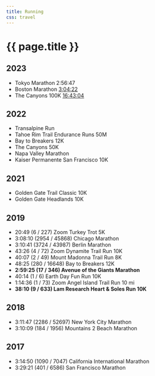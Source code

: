 ```yaml
---
title: Running
css: travel
---
```


# {{ page.title }}

## 2023

- Tokyo Marathon 2:56:47
- Boston Marathon [3:04:22](https://results.baa.org/2023/?content=detail&fpid=search&pid=search&idp=9TGHS6FF17C946&lang=EN_CAP&event=R&event_main_group=runner&pidp=start&search%5Bstart_no%5D=7352&search_event=R)
- The Canyons 100K [16:43:04](https://utmb.world/utmb-index/races/3753.thecanyonsendurancerunsbyutmb-100km.2023?page=10)

## 2022

- Transalpine Run
- Tahoe Rim Trail Endurance Runs 50M
- Bay to Breakers 12K
- The Canyons 50K
- Napa Valley Marathon
- Kaiser Permanente San Francisco 10K

## 2021

- Golden Gate Trail Classic 10K
- Golden Gate Headlands 10K

## 2019

- 20:49 (6 / 227) Zoom Turkey Trot 5K
- 3:08:10 (2954 / 45868) Chicago Marathon
- 3:10:41 (3724 / 43987) Berlin Marathon
- 43:26 (4 / 72) Zoom Dynamite Trail Run 10K
- 40:07 (2 / 49) Mount Madonna Trail Run 8K
- 48:25 (280 / 16648) Bay to Breakers 12K
- **2:59:25 (17 / 346) Avenue of the Giants Marathon**
- 40:14 (1 / 6) Earth Day Fun Run 10K
- 1:14:36 (1 / 73) Zoom Angel Island Trail Run 10 mi
- **38:10 (9 / 633) Lam Research Heart & Soles Run 10K**

## 2018

- 3:11:47 (2286 / 52697) New York City Marathon
- 3:10:09 (184 / 1956) Mountains 2 Beach Marathon

## 2017

- 3:14:50 (1090 / 7047) California International Marathon
- 3:29:21 (401 / 6586) San Francisco Marathon
